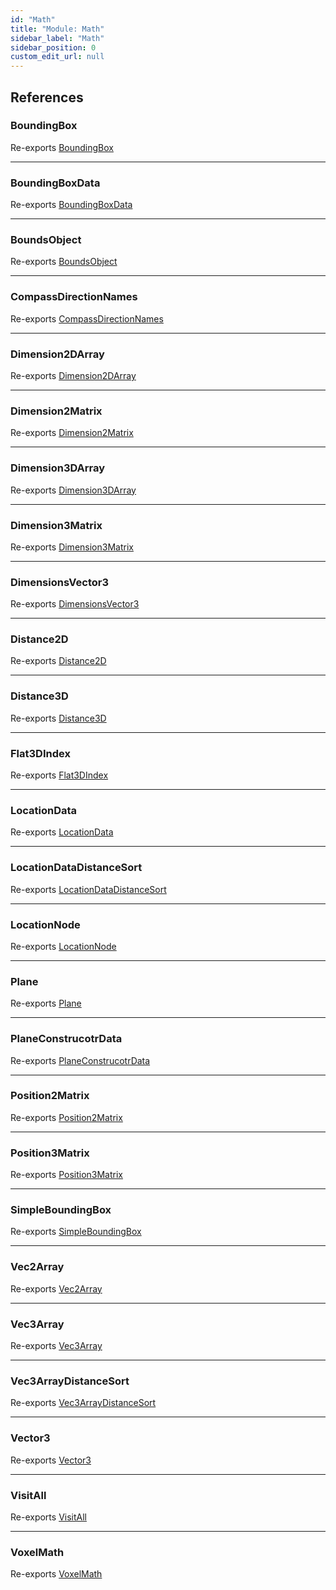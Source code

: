 ```yaml
---
id: "Math"
title: "Module: Math"
sidebar_label: "Math"
sidebar_position: 0
custom_edit_url: null
---
```


## References

### BoundingBox

Re-exports [BoundingBox](../classes/Math_Classes_BoundingBox.BoundingBox.md)

___

### BoundingBoxData

Re-exports [BoundingBoxData](Math_Classes_BoundingBox.md#boundingboxdata)

___

### BoundsObject

Re-exports [BoundsObject](Math_Types_Math_types.md#boundsobject)

___

### CompassDirectionNames

Re-exports [CompassDirectionNames](Math_Types_Math_types.md#compassdirectionnames)

___

### Dimension2DArray

Re-exports [Dimension2DArray](Math_Types_Math_types.md#dimension2darray)

___

### Dimension2Matrix

Re-exports [Dimension2Matrix](Math_Types_Math_types.md#dimension2matrix)

___

### Dimension3DArray

Re-exports [Dimension3DArray](Math_Types_Math_types.md#dimension3darray)

___

### Dimension3Matrix

Re-exports [Dimension3Matrix](Math_Types_Math_types.md#dimension3matrix)

___

### DimensionsVector3

Re-exports [DimensionsVector3](Math_Types_Math_types.md#dimensionsvector3)

___

### Distance2D

Re-exports [Distance2D](Math_Functions_Distance2d.md#distance2d)

___

### Distance3D

Re-exports [Distance3D](Math_Functions_Distance3d.md#distance3d)

___

### Flat3DIndex

Re-exports [Flat3DIndex](../classes/Math_Flat3DIndex.Flat3DIndex.md)

___

### LocationData

Re-exports [LocationData](Math_Spaces_VoxelSpaces_types.md#locationdata)

___

### LocationDataDistanceSort

Re-exports [LocationDataDistanceSort](Math_Functions_DistnaceSort.md#locationdatadistancesort)

___

### LocationNode

Re-exports [LocationNode](Math_Spaces_VoxelSpaces_types.md#locationnode)

___

### Plane

Re-exports [Plane](../classes/Math_Classes_Plane.Plane.md)

___

### PlaneConstrucotrData

Re-exports [PlaneConstrucotrData](Math_Classes_Plane.md#planeconstrucotrdata)

___

### Position2Matrix

Re-exports [Position2Matrix](Math_Types_Math_types.md#position2matrix)

___

### Position3Matrix

Re-exports [Position3Matrix](Math_Types_Math_types.md#position3matrix)

___

### SimpleBoundingBox

Re-exports [SimpleBoundingBox](../classes/Math_Classes_SimpleBoundingBox.SimpleBoundingBox.md)

___

### Vec2Array

Re-exports [Vec2Array](Math_Types_Math_types.md#vec2array)

___

### Vec3Array

Re-exports [Vec3Array](Math_Types_Math_types.md#vec3array)

___

### Vec3ArrayDistanceSort

Re-exports [Vec3ArrayDistanceSort](Math_Functions_DistnaceSort.md#vec3arraydistancesort)

___

### Vector3

Re-exports [Vector3](../classes/Math_Classes_Vector3.Vector3.md)

___

### VisitAll

Re-exports [VisitAll](Math_Functions_VisitAll.md#visitall)

___

### VoxelMath

Re-exports [VoxelMath](Math_VoxelMath.md#voxelmath-1)

